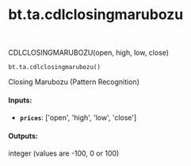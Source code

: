 <div itemscope itemtype="http://developers.google.com/ReferenceObject">
<meta itemprop="name" content="bt.ta.cdlclosingmarubozu" />
<meta itemprop="path" content="Stable" />
</div>

# bt.ta.cdlclosingmarubozu

<!-- Insert buttons and diff -->

<table class="tfo-notebook-buttons tfo-api nocontent" align="left">

</table>



CDLCLOSINGMARUBOZU(open, high, low, close)

<pre class="devsite-click-to-copy prettyprint lang-py tfo-signature-link">
<code>bt.ta.cdlclosingmarubozu()
</code></pre>



<!-- Placeholder for "Used in" -->

Closing Marubozu (Pattern Recognition)

#### Inputs:


* <b>`prices`</b>: ['open', 'high', 'low', 'close']


#### Outputs:

integer (values are -100, 0 or 100)
